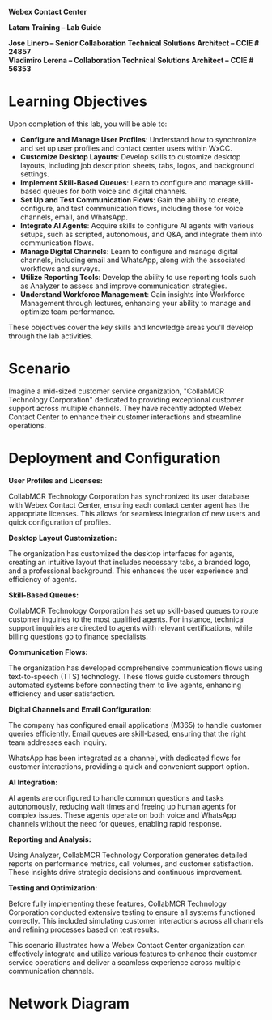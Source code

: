**Webex Contact Center**

**Latam Training – Lab Guide**

**Jose Linero – Senior Collaboration Technical Solutions Architect – CCIE # 24857  
Vladimiro Lerena – Collaboration Technical Solutions Architect – CCIE # 56353**

# Learning Objectives

Upon completion of this lab, you will be able to:

- **Configure and Manage User Profiles**: Understand how to synchronize and set up user profiles and contact center users within WxCC.
- **Customize Desktop Layouts**: Develop skills to customize desktop layouts, including job description sheets, tabs, logos, and background settings.
- **Implement Skill-Based Queues**: Learn to configure and manage skill-based queues for both voice and digital channels.
- **Set Up and Test Communication Flows**: Gain the ability to create, configure, and test communication flows, including those for voice channels, email, and WhatsApp.
- **Integrate AI Agents**: Acquire skills to configure AI agents with various setups, such as scripted, autonomous, and Q&A, and integrate them into communication flows.
- **Manage Digital Channels**: Learn to configure and manage digital channels, including email and WhatsApp, along with the associated workflows and surveys.
- **Utilize Reporting Tools**: Develop the ability to use reporting tools such as Analyzer to assess and improve communication strategies.
- **Understand Workforce Management**: Gain insights into Workforce Management through lectures, enhancing your ability to manage and optimize team performance.

These objectives cover the key skills and knowledge areas you'll develop through the lab activities.

# Scenario

Imagine a mid-sized customer service organization, "CollabMCR Technology Corporation" dedicated to providing exceptional customer support across multiple channels. They have recently adopted Webex Contact Center to enhance their customer interactions and streamline operations.

# Deployment and Configuration

**User Profiles and Licenses:**

CollabMCR Technology Corporation has synchronized its user database with Webex Contact Center, ensuring each contact center agent has the appropriate licenses. This allows for seamless integration of new users and quick configuration of profiles.

**Desktop Layout Customization:**

The organization has customized the desktop interfaces for agents, creating an intuitive layout that includes necessary tabs, a branded logo, and a professional background. This enhances the user experience and efficiency of agents.

**Skill-Based Queues:**

CollabMCR Technology Corporation has set up skill-based queues to route customer inquiries to the most qualified agents. For instance, technical support inquiries are directed to agents with relevant certifications, while billing questions go to finance specialists.

**Communication Flows:**

The organization has developed comprehensive communication flows using text-to-speech (TTS) technology. These flows guide customers through automated systems before connecting them to live agents, enhancing efficiency and user satisfaction.

**Digital Channels and Email Configuration:**

The company has configured email applications (M365) to handle customer queries efficiently. Email queues are skill-based, ensuring that the right team addresses each inquiry.

WhatsApp has been integrated as a channel, with dedicated flows for customer interactions, providing a quick and convenient support option.

**AI Integration:**

AI agents are configured to handle common questions and tasks autonomously, reducing wait times and freeing up human agents for complex issues. These agents operate on both voice and WhatsApp channels without the need for queues, enabling rapid response.

**Reporting and Analysis:**

Using Analyzer, CollabMCR Technology Corporation generates detailed reports on performance metrics, call volumes, and customer satisfaction. These insights drive strategic decisions and continuous improvement.

**Testing and Optimization:**

Before fully implementing these features, CollabMCR Technology Corporation conducted extensive testing to ensure all systems functioned correctly. This included simulating customer interactions across all channels and refining processes based on test results.

This scenario illustrates how a Webex Contact Center organization can effectively integrate and utilize various features to enhance their customer service operations and deliver a seamless experience across multiple communication channels.

# Network Diagram
